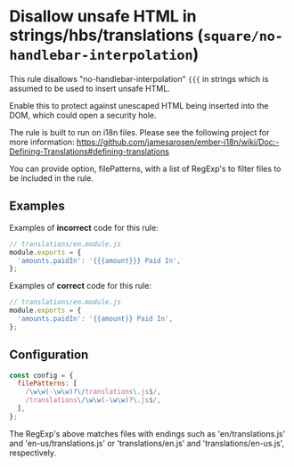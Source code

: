 # Disallow unsafe HTML in strings/hbs/translations (`square/no-handlebar-interpolation`)

<!-- end auto-generated rule header -->

This rule disallows "no-handlebar-interpolation" `{{{` in strings which is assumed to be used to insert unsafe HTML.

Enable this to protect against unescaped HTML being inserted into the DOM, which could open a security hole.

The rule is built to run on i18n files. Please see the following project for more information:
<https://github.com/jamesarosen/ember-i18n/wiki/Doc:-Defining-Translations#defining-translations>

You can provide option, filePatterns, with a list of RegExp's to filter files to be included in the rule.

## Examples

Examples of **incorrect** code for this rule:

```js
// translations/en.module.js
module.exports = {
  'amounts.paidIn': '{{{amount}}} Paid In',
};
```

Examples of **correct** code for this rule:

```js
// translations/en.module.js
module.exports = {
  'amounts.paidIn': '{{amount}} Paid In',
};
```

## Configuration

```js
const config = {
  filePatterns: [
    /\w\w(-\w\w)?\/translations\.js$/,
    /translations\/\w\w(-\w\w)?\.js$/,
  ],
};
```

The RegExp's above matches files with endings such as 'en/translations.js' and 'en-us/translations.js' or 'translations/en.js' and 'translations/en-us.js', respectively.
